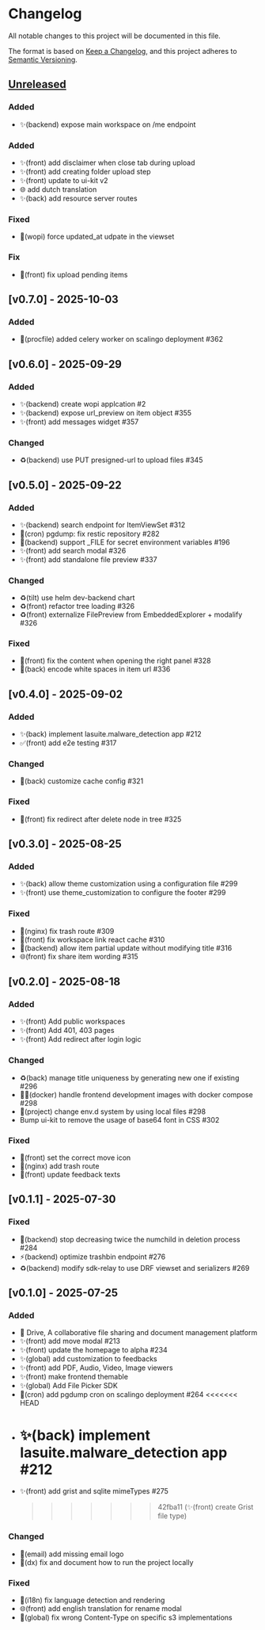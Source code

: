 # Changelog

All notable changes to this project will be documented in this file.

The format is based on [Keep a Changelog](https://keepachangelog.com/en/1.0.0),
and this project adheres to
[Semantic Versioning](https://semver.org/spec/v2.0.0.html).

## [Unreleased]

### Added

- ✨(backend) expose main workspace on /me endpoint

### Added

- ✨(front) add disclaimer when close tab during upload
- ✨(front) add creating folder upload step
- ✨(front) update to ui-kit v2
- 🌐 add dutch translation
- ✨(back) add resource server routes

### Fixed

- 🐛(wopi) force updated_at udpate in the viewset

### Fix

- 🐛(front) fix upload pending items

## [v0.7.0] - 2025-10-03

### Added

- 🔧(procfile) added celery worker on scalingo deployment #362

## [v0.6.0] - 2025-09-29

### Added

- ✨(backend) create wopi applcation #2
- ✨(backend) expose url_preview on item object #355
- ✨(front) add messages widget #357

### Changed

- ♻️(backend) use PUT presigned-url to upload files #345

## [v0.5.0] - 2025-09-22

### Added

- ✨(backend) search endpoint for ItemViewSet #312
- 🔧(cron) pgdump: fix restic repository #282
- 🔧(backend) support \_FILE for secret environment variables #196
- ✨(front) add search modal #326
- ✨(front) add standalone file preview #337

### Changed

- ♻️(tilt) use helm dev-backend chart
- ♻️(front) refactor tree loading #326
- ♻️(front) externalize FilePreview from EmbeddedExplorer + modalify #326

### Fixed

- 🐛(front) fix the content when opening the right panel #328
- 🐛(back) encode white spaces in item url #336

## [v0.4.0] - 2025-09-02

### Added

- ✨(back) implement lasuite.malware_detection app #212
- ✅(front) add e2e testing #317

### Changed

- 🔧(back) customize cache config #321

### Fixed

- 🐛(front) fix redirect after delete node in tree #325

## [v0.3.0] - 2025-08-25

### Added

- ✨(back) allow theme customization using a configuration file #299
- ✨(front) use theme_customization to configure the footer #299

### Fixed

- 🔧(nginx) fix trash route #309
- 🐛(front) fix workspace link react cache #310
- 🐛(backend) allow item partial update without modifying title #316
- 🌐(front) fix share item wording #315

## [v0.2.0] - 2025-08-18

### Added

- ✨(front) Add public workspaces
- ✨(front) Add 401, 403 pages
- ✨(front) Add redirect after login logic

### Changed

- ♻️(back) manage title uniqueness by generating new one if existing #296
- 🧑‍💻(docker) handle frontend development images with docker compose #298
- 🔧(project) change env.d system by using local files #298
- Bump ui-kit to remove the usage of base64 font in CSS #302

### Fixed

- 🐛(front) set the correct move icon
- 🐛(nginx) add trash route
- 💬(front) update feedback texts

## [v0.1.1] - 2025-07-30

### Fixed

- 🐛(backend) stop decreasing twice the numchild in deletion process #284
- ⚡️(backend) optimize trashbin endpoint #276
- ♻️(backend) modify sdk-relay to use DRF viewset and serializers #269

## [v0.1.0] - 2025-07-25

### Added

- 🚀 Drive, A collaborative file sharing and document management platform
- ✨(front) add move modal #213
- ✨(front) update the homepage to alpha #234
- ✨(global) add customization to feedbacks
- ✨(front) add PDF, Audio, Video, Image viewers
- ✨(front) make frontend themable
- ✨(global) Add File Picker SDK
- 🔧(cron) add pgdump cron on scalingo deployment #264
  <<<<<<< HEAD
- # ✨(back) implement lasuite.malware_detection app #212
- ✨(front) add grist and sqlite mimeTypes #275
  > > > > > > > 42fba11 (✨(front) create Grist file type)

### Changed

- 🐛(email) add missing email logo
- 📝(dx) fix and document how to run the project locally

### Fixed

- 🐛(i18n) fix language detection and rendering
- 🌐(front) add english translation for rename modal
- 🐛(global) fix wrong Content-Type on specific s3 implementations

[unreleased]: https://github.com/suitenumerique/drive/compare/v0.7.0...main
[0.7.0]: https://github.com/suitenumerique/drive/releases/v0.6.0
[0.6.0]: https://github.com/suitenumerique/drive/releases/v0.6.0
[0.5.0]: https://github.com/suitenumerique/drive/releases/v0.5.0
[0.4.0]: https://github.com/suitenumerique/drive/releases/v0.4.0
[0.3.0]: https://github.com/suitenumerique/drive/releases/v0.3.0
[0.2.0]: https://github.com/suitenumerique/drive/releases/v0.2.0
[0.1.1]: https://github.com/suitenumerique/drive/releases/v0.1.1
[0.1.0]: https://github.com/suitenumerique/drive/releases/v0.1.0
